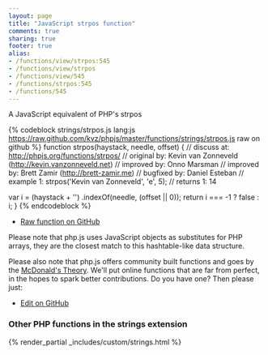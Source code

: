 ```yaml
---
layout: page
title: "JavaScript strpos function"
comments: true
sharing: true
footer: true
alias:
- /functions/view/strpos:545
- /functions/view/strpos
- /functions/view/545
- /functions/strpos:545
- /functions/545
---
```

<!-- Generated by Rakefile:build -->
A JavaScript equivalent of PHP's strpos

{% codeblock strings/strpos.js lang:js https://raw.github.com/kvz/phpjs/master/functions/strings/strpos.js raw on github %}
function strpos(haystack, needle, offset) {
  //  discuss at: http://phpjs.org/functions/strpos/
  // original by: Kevin van Zonneveld (http://kevin.vanzonneveld.net)
  // improved by: Onno Marsman
  // improved by: Brett Zamir (http://brett-zamir.me)
  // bugfixed by: Daniel Esteban
  //   example 1: strpos('Kevin van Zonneveld', 'e', 5);
  //   returns 1: 14

  var i = (haystack + '')
    .indexOf(needle, (offset || 0));
  return i === -1 ? false : i;
}
{% endcodeblock %}

 - [Raw function on GitHub](https://github.com/kvz/phpjs/blob/master/functions/strings/strpos.js)

Please note that php.js uses JavaScript objects as substitutes for PHP arrays, they are 
the closest match to this hashtable-like data structure. 

Please also note that php.js offers community built functions and goes by the 
[McDonald's Theory](https://medium.com/what-i-learned-building/9216e1c9da7d). We'll put online 
functions that are far from perfect, in the hopes to spark better contributions. 
Do you have one? Then please just: 

 - [Edit on GitHub](https://github.com/kvz/phpjs/edit/master/functions/strings/strpos.js)


### Other PHP functions in the strings extension
{% render_partial _includes/custom/strings.html %}
